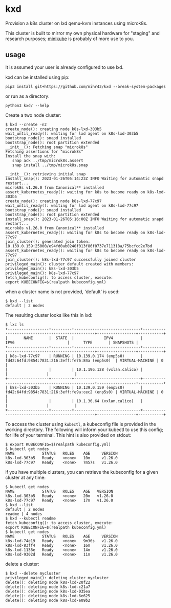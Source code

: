 # kxd

Provision a k8s cluster on lxd qemu-kvm instances using microk8s.

This cluster is built to mirror my own physical hardware for "staging" and research purposes; [minikube](https://github.com/kubernetes/minikube) is probably of more use to you.

## usage

It is assumed your user is already configured to use lxd.

kxd can be installed using pip:

```
pip3 install git+https://github.com/nihr43/kxd --break-system-packages
```

or run as a directory:

```
python3 kxd/ --help
```

Create a two node cluster:

```
$ kxd --create -n2
create_node(): creating node k8s-lxd-303b5
wait_until_ready(): waiting for lxd agent on k8s-lxd-303b5
bootstrap_node(): snapd installed
bootstrap_node(): root partition extended
__init__(): Fetching snap "microk8s"
Fetching assertions for "microk8s"
Install the snap with:
   snap ack ../tmp/microk8s.assert
   snap install ../tmp/microk8s.snap

__init__(): retrieving initial snap
install_snap(): 2023-01-26T05:14:23Z INFO Waiting for automatic snapd restart...
microk8s v1.26.0 from Canonical** installed
assert_kubernetes_ready(): waiting for k8s to become ready on k8s-lxd-303b5
create_node(): creating node k8s-lxd-77c97
wait_until_ready(): waiting for lxd agent on k8s-lxd-77c97
bootstrap_node(): snapd installed
bootstrap_node(): root partition extended
install_snap(): 2023-01-26T05:16:00Z INFO Waiting for automatic snapd restart...
microk8s v1.26.0 from Canonical** installed
assert_kubernetes_ready(): waiting for k8s to become ready on k8s-lxd-77c97
join_cluster(): generated join token: 10.139.0.159:25000/e94fd0ab0240f013f86f0737e711318a/75bcfcd2e7bd
assert_kubernetes_ready(): waiting for k8s to become ready on k8s-lxd-77c97
join_cluster(): k8s-lxd-77c97 successfully joined cluster
privileged_main(): cluster default created with members:
privileged_main(): k8s-lxd-303b5
privileged_main(): k8s-lxd-77c97
fetch_kubeconfig(): to access cluster, execute:
export KUBECONFIG=$(realpath kubeconfig.yml)
```

when a cluster name is not provided, 'default' is used:

```
$ kxd --list
default | 2 nodes
```

The resulting cluster looks like this in lxd:

```
$ lxc ls
+------------------+---------+-----------------------------+-------------------------------------------------+-----------------+-----------+
|       NAME       |  STATE  |             IPV4            |                      IPV6                       |      TYPE       | SNAPSHOTS |
+------------------+---------+-----------------------------+-------------------------------------------------+-----------------+-----------+
| k8s-lxd-77c97    | RUNNING | 10.139.0.174 (enp5s0)       | fd42:64fd:9854:7831:216:3eff:fe76:84a (enp5s0)  | VIRTUAL-MACHINE | 0         |
|                  |         | 10.1.196.128 (vxlan.calico) |                                                 |                 |           |
+------------------+---------+-----------------------------+-------------------------------------------------+-----------------+-----------+
| k8s-lxd-303b5    | RUNNING | 10.139.0.159 (enp5s0)       | fd42:64fd:9854:7831:216:3eff:fe9a:cec2 (enp5s0) | VIRTUAL-MACHINE | 0         |
|                  |         | 10.1.36.64 (vxlan.calico)   |                                                 |                 |           |
+------------------+---------+-----------------------------+-------------------------------------------------+-----------------+-----------+
```

To access the cluster using `kubectl`, a kubeconfig file is provided in the working directory.
The following will inform your kubectl to use this config; for life of your terminal.
This hint is also provided on stdout:

```
$ export KUBECONFIG=$(realpath kubeconfig.yml)
$ kubectl get nodes
NAME            STATUS   ROLES    AGE     VERSION
k8s-lxd-303b5   Ready    <none>   10m     v1.26.0
k8s-lxd-77c97   Ready    <none>   7m57s   v1.26.0
```

if you have multiple clusters, you can retrieve the kubeconfig for a given cluster at any time:

```
$ kubectl get nodes
NAME            STATUS   ROLES    AGE   VERSION
k8s-lxd-303b5   Ready    <none>   20m   v1.26.0
k8s-lxd-77c97   Ready    <none>   17m   v1.26.0
$ kxd --list
default | 2 nodes
readme | 4 nodes
$ kxd --kubectl readme
fetch_kubeconfig(): to access cluster, execute:
export KUBECONFIG=$(realpath kubeconfig.yml)
$ kubectl get nodes
NAME            STATUS   ROLES    AGE     VERSION
k8s-lxd-74e19   Ready    <none>   9m36s   v1.26.0
k8s-lxd-83ff4   Ready    <none>   16m     v1.26.0
k8s-lxd-1138e   Ready    <none>   14m     v1.26.0
k8s-lxd-9302d   Ready    <none>   11m     v1.26.0
```

delete a cluster:

```
$ kxd --delete mycluster
privileged_main(): deleting cluster mycluster
delete(): deleting node k8s-lxd-20f22
delete(): deleting node k8s-lxd-c21a7
delete(): deleting node k8s-lxd-035ea
delete(): deleting node k8s-lxd-6e625
delete(): deleting node k8s-lxd-e09b2
```

